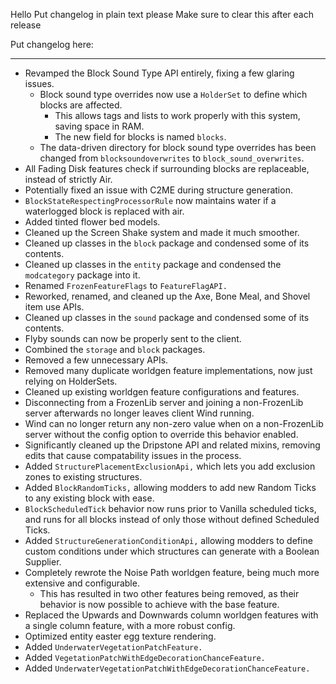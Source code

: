 Hello
Put changelog in plain text please
Make sure to clear this after each release

Put changelog here:

-----------------
- Revamped the Block Sound Type API entirely, fixing a few glaring issues.
  - Block sound type overrides now use a `HolderSet` to define which blocks are affected.
    - This allows tags and lists to work properly with this system, saving space in RAM.
    - The new field for blocks is named `blocks`.
  - The data-driven directory for block sound type overrides has been changed from `blocksoundoverwrites` to `block_sound_overwrites`.
- All Fading Disk features check if surrounding blocks are replaceable, instead of strictly Air.
- Potentially fixed an issue with C2ME during structure generation.
- `BlockStateRespectingProcessorRule` now maintains water if a waterlogged block is replaced with air.
- Added tinted flower bed models.
- Cleaned up the Screen Shake system and made it much smoother.
- Cleaned up classes in the `block` package and condensed some of its contents.
- Cleaned up classes in the `entity` package and condensed the `modcategory` package into it.
- Renamed `FrozenFeatureFlags` to `FeatureFlagAPI.`
- Reworked, renamed, and cleaned up the Axe, Bone Meal, and Shovel item use APIs.
- Cleaned up classes in the `sound` package and condensed some of its contents.
- Flyby sounds can now be properly sent to the client.
- Combined the `storage` and `block` packages.
- Removed a few unnecessary APIs.
- Removed many duplicate worldgen feature implementations, now just relying on HolderSets.
- Cleaned up existing worldgen feature configurations and features.
- Disconnecting from a FrozenLib server and joining a non-FrozenLib server afterwards no longer leaves client Wind running.
- Wind can no longer return any non-zero value when on a non-FrozenLib server without the config option to override this behavior enabled.
- Significantly cleaned up the Dripstone API and related mixins, removing edits that cause compatability issues in the process.
- Added `StructurePlacementExclusionApi,` which lets you add exclusion zones to existing structures.
- Added `BlockRandomTicks,` allowing modders to add new Random Ticks to any existing block with ease.
- `BlockScheduledTick` behavior now runs prior to Vanilla scheduled ticks, and runs for all blocks instead of only those without defined Scheduled Ticks.
- Added `StructureGenerationConditionApi,` allowing modders to define custom conditions under which structures can generate with a Boolean Supplier.
- Completely rewrote the Noise Path worldgen feature, being much more extensive and configurable.
  - This has resulted in two other features being removed, as their behavior is now possible to achieve with the base feature.
- Replaced the Upwards and Downwards column worldgen features with a single column feature, with a more robust config.
- Optimized entity easter egg texture rendering.
- Added `UnderwaterVegetationPatchFeature.`
- Added `VegetationPatchWithEdgeDecorationChanceFeature.`
- Added `UnderwaterVegetationPatchWithEdgeDecorationChanceFeature.`
